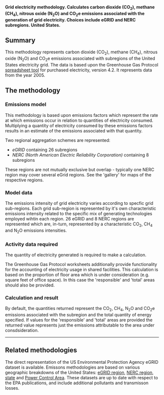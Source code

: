 **Grid electricity methodology. Calculates carbon dioxide (CO<sub>2</sub>),
methane (CH<sub>4</sub>), nitrous oxide (N<sub>2</sub>O) and CO<sub>2</sub>e emissions
associated with the generation of grid electricity. Choices include
eGRID and NERC subregions. United States.**

## Summary

This methodology represents carbon dioxide (CO<sub>2</sub>), methane (CH<sub>4</sub>),
nitrous oxide (N<sub>2</sub>O) and CO<sub>2</sub>e emissions associated with
subregions of the United States electricity grid. The data is based upon
the Greenhouse Gas Protocol [spreadsheet
tool](http://www.ghgprotocol.org/calculation-tools/all-tools) for
purchased electricity, version 4.2. It represents data from the year
2005.

## The methodology

### Emissions model

This methodology is based upon emissions factors which represent the
rate at which emissions occur in relation to quantities of electricity
consumed. Multiplying a quantity of electricity consumed by these
emissions factors results in an estimate of the emissions associated
with that quantity.

Two regional aggregation schemes are represented:

  - *eGRID* containing 26 subregions
  - *NERC (North American Electric Reliability Corporation)* containing
    8 subregions

These regions are not mutually exclusive but overlap - typically one
NERC region may cover several eGrid regions. See the 'gallery' for maps
of the respective regions.

### Model data

The emissions intensity of grid electricity varies according to specfic
grid sub-regions. Each grid sub-region is represented by it's own
characteristic emissions intensity related to the specific mix of
generating technologies employed wihtin each region. 26 eGRID and 8 NERC
regions are represented which are, in-turn, represented by a
characteristic CO<sub>2</sub>, CH<sub>4</sub> and N<sub>2</sub>O emissions intensities.

### Activity data required

The quantity of electricity generated is required to make a calculation.

The Greenhouse Gas Protocol worksheets additionally provide
functionality for the accounting of electricity usage in shared
facilities. This calculation is based on the proportion of floor area
which is under consideration (e.g. square feet of office space). In this
case the 'responsible' and 'total' areas should also be provided.

### Calculation and result

By default, the quantities returned represent the CO<sub>2</sub>, CH<sub>4</sub>,
N<sub>2</sub>O and CO<sub>2</sub>e emissions associated with the subregion and the
total quantity of energy specified. If values for the 'responsible' and
'total' areas are provided the returned value represents just the
emissions attributable to the area under consdsideration.

-----

## Related methodologies

The direct representation of the US Environmental Protection Agency
eGRID dataset is available. Emissons methodologies are based on various
geographic breakdowns of the United States: [eGRID
region](EPA_eGRID_by_eGRID_region), [NERC
region](EPA_eGRID_by_NERC_region), [state](EPA_eGRID_by_state) and
[Power Control Area](EPA_eGRID_by_Power_Control_Area). These datasets
are up to date with respect to the EPA publications, and include
additional pollutants and transmisson losses.
